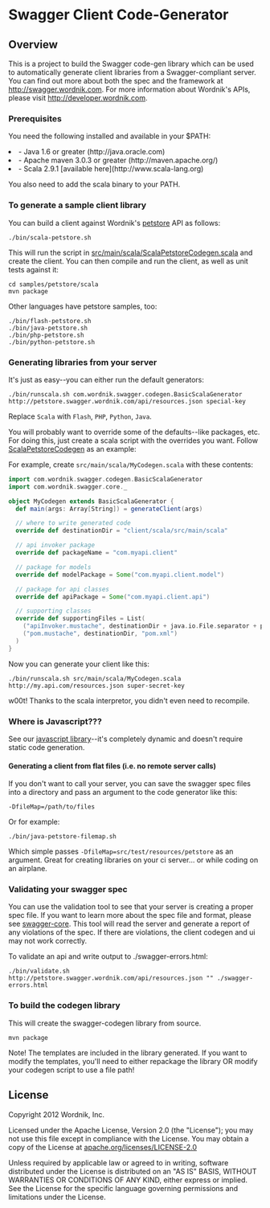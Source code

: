 # Swagger Client Code-Generator

## Overview
This is a project to build the Swagger code-gen library which can be used to automatically
generate client libraries from a Swagger-compliant server.  You can find out more about both 
the spec and the framework at http://swagger.wordnik.com.  For more information about Wordnik's 
APIs, please visit http://developer.wordnik.com.  

### Prerequisites
You need the following installed and available in your $PATH:

<li>- Java 1.6 or greater (http://java.oracle.com)

<li>- Apache maven 3.0.3 or greater (http://maven.apache.org/)

<li>- Scala 2.9.1 [available here](http://www.scala-lang.org)

You also need to add the scala binary to your PATH.

### To generate a sample client library
You can build a client against Wordnik's [petstore](http://petstore.swagger.wordnik.com) API as follows:

```
./bin/scala-petstore.sh
```

This will run the script in [src/main/scala/ScalaPetstoreCodegen.scala](https://github.com/wordnik/swagger-codegen/blob/master/src/main/scala/ScalaPetstoreCodegen.scala) and create the client.  You can then
compile and run the client, as well as unit tests against it:

```
cd samples/petstore/scala
mvn package
```

Other languages have petstore samples, too:
```
./bin/flash-petstore.sh
./bin/java-petstore.sh
./bin/php-petstore.sh
./bin/python-petstore.sh
```

### Generating libraries from your server
It's just as easy--you can either run the default generators:

```
./bin/runscala.sh com.wordnik.swagger.codegen.BasicScalaGenerator http://petstore.swagger.wordnik.com/api/resources.json special-key
```

Replace `Scala` with `Flash`, `PHP`, `Python`, `Java`.

You will probably want to override some of the defaults--like packages, etc.  For doing this, just create a scala
script with the overrides you want.  Follow [ScalaPetstoreCodegen](https://github.com/wordnik/swagger-codegen/blob/master/src/main/scala/ScalaPetstoreCodegen.scala) as an example:

For example, create `src/main/scala/MyCodegen.scala` with these contents:

```scala
import com.wordnik.swagger.codegen.BasicScalaGenerator
import com.wordnik.swagger.core._

object MyCodegen extends BasicScalaGenerator {
  def main(args: Array[String]) = generateClient(args)

  // where to write generated code
  override def destinationDir = "client/scala/src/main/scala"

  // api invoker package
  override def packageName = "com.myapi.client"

  // package for models
  override def modelPackage = Some("com.myapi.client.model")

  // package for api classes
  override def apiPackage = Some("com.myapi.client.api")

  // supporting classes
  override def supportingFiles = List(
    ("apiInvoker.mustache", destinationDir + java.io.File.separator + packageName.replaceAll("\\.", java.io.File.separator), "ApiInvoker.scala"),
    ("pom.mustache", destinationDir, "pom.xml")
  )
}
```

Now you can generate your client like this:

```
./bin/runscala.sh src/main/scala/MyCodegen.scala http://my.api.com/resources.json super-secret-key
```

w00t!  Thanks to the scala interpretor, you didn't even need to recompile.

### Where is Javascript???
See our [javascript library](http://github.com/wordnik/swagger.js)--it's completely dynamic and doesn't require
static code generation.

#### Generating a client from flat files (i.e. no remote server calls)
If you don't want to call your server, you can save the swagger spec files into a directory and pass an argument
to the code generator like this:

```
-DfileMap=/path/to/files
```

Or for example:
```
./bin/java-petstore-filemap.sh
```

Which simple passes `-DfileMap=src/test/resources/petstore` as an argument.  Great for creating libraries on your
ci server... or while coding on an airplane.

### Validating your swagger spec
You can use the validation tool to see that your server is creating a proper spec file.  If you want to learn
more about the spec file and format, please see [swagger-core](https://github.com/wordnik/swagger-core/wiki).  This
tool will read the server and generate a report of any violations of the spec.  If there are violations, the
client codegen and ui may not work correctly.

To validate an api and write output to ./swagger-errors.html:

```
./bin/validate.sh http://petstore.swagger.wordnik.com/api/resources.json "" ./swagger-errors.html
```

### To build the codegen library

This will create the swagger-codegen library from source.  

```
mvn package
```

Note!  The templates are included in the library generated.  If you want to modify the templates, you'll need to
either repackage the library OR modify your codegen script to use a file path!

License
-------

Copyright 2012 Wordnik, Inc.

Licensed under the Apache License, Version 2.0 (the "License");
you may not use this file except in compliance with the License.
You may obtain a copy of the License at [apache.org/licenses/LICENSE-2.0](http://www.apache.org/licenses/LICENSE-2.0)

Unless required by applicable law or agreed to in writing, software
distributed under the License is distributed on an "AS IS" BASIS,
WITHOUT WARRANTIES OR CONDITIONS OF ANY KIND, either express or implied.
See the License for the specific language governing permissions and
limitations under the License.
